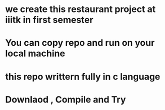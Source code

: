 # we create this restaurant project at iiitk in first semester 

# You can copy repo and run on your local machine 
# this repo writtern fully in c language 
# Downlaod , Compile and Try
